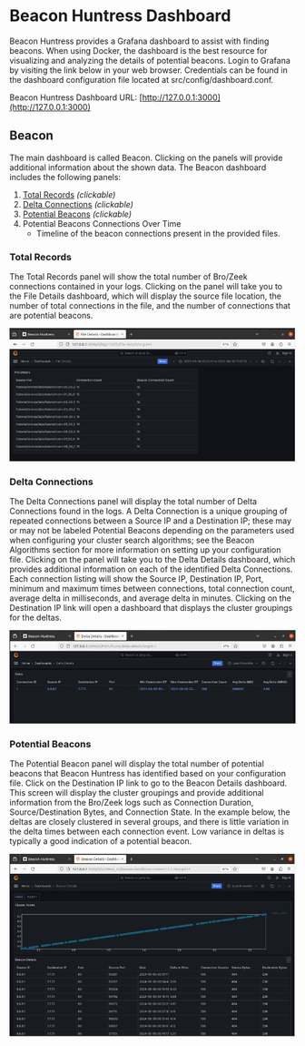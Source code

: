 # Beacon Huntress Dashboard

Beacon Huntress provides a Grafana dashboard to assist with finding beacons. When using Docker, the dashboard is the best resource for visualizing and analyzing the details of potential beacons. Login to Grafana by visiting the link below in your web browser. Credentials can be found in the dashboard configuration file located at src/config/dashboard.conf.

Beacon Huntress Dashboard URL: [http://127.0.0.1:3000](http://127.0.0.1:3000)

## **Beacon**

The main dashboard is called Beacon. Clicking on the panels will provide additional information about the shown data. The Beacon dashboard includes the following panels:

1. [Total Records](#totalrecords) <i>(clickable)</i>
2. [Delta Connections](#deltaconnections) <i>(clickable)</i>
3. [Potential Beacons](#potentialbeacons) <i>(clickable)</i>
4. Potential Beacons Connections Over Time
      - Timeline of the beacon connections present in the provided files.

### <a name="totalrecords"></a>**Total Records**

The Total Records panel will show the total number of Bro/Zeek connections contained in your logs. Clicking on the panel will take you to the File Details dashboard, which will display the source file location, the number of total connections in the file, and the number of connections that are potential beacons.

![](/assets/img/bh/dash/dash_filedetail.png)

### <a name="deltaconnections"></a>**Delta Connections**

The Delta Connections panel will display the total number of Delta Connections found in the logs. A Delta Connection is a unique grouping of repeated connections between a Source IP and a Destination IP; these may or may not be labeled Potential Beacons depending on the parameters used when configuring your cluster search algorithms; see the Beacon Algorithms section for more information on setting up your configuration file. Clicking on the panel will take you to the Delta Details dashboard, which provides additional information on each of the identified Delta Connections.
Each connection listing will show the Source IP, Destination IP, Port, minimum and maximum times between connections, total connection count, average delta in milliseconds, and average delta in minutes. Clicking on the Destination IP link will open a dashboard that displays the cluster groupings for the deltas.

![](/assets/img/bh/dash/dash_delta.png)

### <a name="potentialbeacons"></a>**Potential Beacons**

The Potential Beacon panel will display the total number of potential beacons that Beacon Huntress has identified based on your configuration file. Click on the Destination IP link to go to the Beacon Details dashboard. This screen will display the cluster groupings and provide additional information from the Bro/Zeek logs such as Connection Duration, Source/Destination Bytes, and Connection State. In the example below, the deltas are closely clustered in several groups, and there is little variation in the delta times between each connection event. Low variance in deltas is typically a good indication of a potential beacon.

![](/assets/img/bh/dash/dash_beacon.png)
